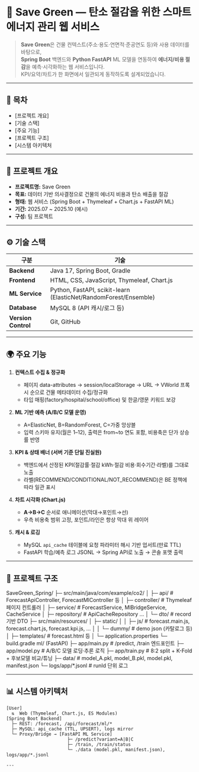
# 🌱 Save Green — 탄소 절감을 위한 스마트 에너지 관리 웹 서비스

> **Save Green**은 건물 컨텍스트(주소·용도·연면적·준공연도 등)와 사용 데이터를 바탕으로,  
> **Spring Boot** 백엔드와 **Python FastAPI** ML 모델을 연동하여 **에너지/비용 절감**을 예측·시각화하는 웹 서비스입니다.  
> KPI/요약/차트가 한 화면에서 일관되게 동작하도록 설계되었습니다.

---

## 🧭 목차
- [프로젝트 개요]
- [기술 스택]
- [주요 기능]
- [프로젝트 구조]
- [시스템 아키텍처

  
---

## 🚀 프로젝트 개요
- **프로젝트명:** Save Green  
- **목표:** 데이터 기반 의사결정으로 건물의 에너지 비용과 탄소 배출을 절감  
- **형태:** 웹 서비스 (Spring Boot + Thymeleaf + Chart.js + FastAPI ML)  
- **기간:** 2025.07 ~ 2025.10 (예시)  
- **구성:** 팀 프로젝트

---

## ⚙️ 기술 스택

| 구분 | 기술 |
|---|---|
| **Backend** | Java 17, Spring Boot, Gradle |
| **Frontend** | HTML, CSS, JavaScript, Thymeleaf, Chart.js |
| **ML Service** | Python, FastAPI, scikit-learn (ElasticNet/RandomForest/Ensemble) |
| **Database** | MySQL 8 (API 캐시/로그 등) |
| **Version Control** | Git, GitHub |

---

## 🌍 주요 기능
1. **컨텍스트 수집 & 정규화**  
   - 페이지 data-attributes → session/localStorage → URL → VWorld 프록시 순으로 건물 메타데이터 수집/정규화  
   - 타입 매핑(factory/hospital/school/office) 및 한글/영문 키워드 보강

2. **ML 기반 예측 (A/B/C 모델 운영)**  
   - A=ElasticNet, B=RandomForest, C=가중 앙상블  
   - 입력 스키마 유지(월은 1–12), 출력은 from~to 연도 포함, 비용축은 단가 상승률 반영

3. **KPI & 상태 배너 (서버 기준 단일 진실원)**  
   - 백엔드에서 산정된 KPI(절감률·절감 kWh·절감 비용·회수기간·라벨)를 그대로 노출  
   - 라벨(RECOMMEND/CONDITIONAL/NOT_RECOMMEND)은 BE 정책에 따라 일관 표시

4. **차트 시각화 (Chart.js)**  
   - **A→B→C** 순서로 애니메이션(막대→포인트→선)  
   - 우측 비용축 범위 고정, 포인트/라인은 항상 막대 위 레이어

5. **캐시 & 로깅**  
   - MySQL `api_cache` 테이블에 요청 파라미터 해시 기반 업서트(만료 TTL)  
   - FastAPI 학습/예측 로그 JSONL → Spring API로 노출 → 콘솔 포맷 출력

---

## 📁 프로젝트 구조
SaveGreen_Spring/
├─ src/main/java/com/example/co2/
│  ├─ api/        # ForecastApiController, ForecastMlController 등
│  ├─ controller/ # Thymeleaf 페이지 컨트롤러
│  ├─ service/    # ForecastService, MlBridgeService, CacheService
│  ├─ repository/ # ApiCacheRepository ...
│  └─ dto/        # record 기반 DTO
├─ src/main/resources/
│  ├─ static/
│  │  ├─ js/      # forecast.main.js, forecast.chart.js, forecast.kpi.js, ...
│  │  └─ dummy/   # demo json (카탈로그 등)
│  ├─ templates/  # forecast.html 등
│  └─ application.properties
└─ build.gradle
ml/  (FastAPI)
├─ app/main.py      # /predict, /train 엔드포인트
├─ app/model.py     # A/B/C 모델 로딩·추론 로직
├─ app/train.py     # 8:2 split + K-Fold + 후보모델 비교/튜닝
├─ data/            # model_A.pkl, model_B.pkl, model.pkl, manifest.json
└─ logs/app/*.jsonl # runId 단위 로그

---

## 📊 시스템 아키텍처
```text
[User]
  ⇅  Web (Thymeleaf, Chart.js, ES Modules)
[Spring Boot Backend]
  ├─ REST: /forecast, /api/forecast/ml/*
  ├─ MySQL: api_cache (TTL, UPSERT), logs mirror
  └─ Proxy/Bridge → [FastAPI ML Service]
                       ├─ /predict?variant=A|B|C
                       ├─ /train, /train/status
                       └─ ./data (model.pkl, manifest.json), logs/app/*.jsonl

---
